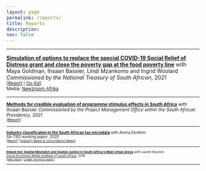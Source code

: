 ```yaml
---
layout: page
permalink: /reports/
title: Reports
description:
nav: false
---
```


* * *

[**Simulation of options to replace the special COVID-19 Social Relief of Distress grant and close the poverty gap at the food poverty line**](https://doi.org/10.35188/UNU-WIDER/2021/105-1)
with Maya Goldman, Ihsaan Bassier, Lindi Mzankomo and Ingrid Woolard  
_Commissioned by the National Treasury of South African_, 2021  
<small>[[Report](https://doi.org/10.35188/UNU-WIDER/2021/105-1) | [Op-Ed](https://www.dailymaverick.co.za/article/2021-11-08-proposed-family-poverty-grant-is-excellent-in-theory-but-there-are-problems-with-its-implementation/)]  
Media: [Newzroom Afrika](https://youtu.be/k9GiJBZsHI4)

* * *

[**Methods for credible evaluation of programme stimulus effects in South Africa**](https://www.opensaldru.uct.ac.za/handle/11090/1006) with Ihsaan Bassier
_Commissioned by the Project Management Office within the South African Presidency_, 2021  
<small>[[Report](https://www.opensaldru.uct.ac.za/handle/11090/1006)]

* * *

[**Industry classification in the South African tax microdata**](https://sa-tied.wider.unu.edu/sites/default/files/pdf/SA-TIED-WP-134.pdf) with Amina Ebrahim  
_SA-TIED working paper_, 2020  
<small>[[Report](https://sa-tied.wider.unu.edu/sites/default/files/pdf/SA-TIED-WP-134.pdf)] [[Industry labels & concordance tables](https://github.com/jbudlender/IndustryClassification)]

* * *

[**Edged Out: Spatial Mismatch and Spatial Justice in South Africa's Main Urban Areas**](http://www.seri-sa.org/images/SERI_Edged_out_report_Final.pdf) with Lauren Royston  
[_Socio-Economic Rights Institute of South Africa_](https://www.seri-sa.org/), 2016  
<small>[[Main report](http://www.seri-sa.org/images/SERI_Edged_out_report_Final.pdf) | [Longer 'technical report'](http://www.seri-sa.org/images/images/SERI_Edged_out_Technical_Report_FINAL_high_res.pdf)]

* * *